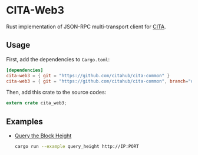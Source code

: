 # CITA-Web3

Rust implementation of JSON-RPC multi-transport client for [CITA].

[CITA]: https://github.com/citahub/cita

## Usage

First, add the dependencies to `Cargo.toml`:

```toml
[dependencies]
cita-web3 = { git = "https://github.com/citahub/cita-common" }
cita-web3 = { git = "https://github.com/citahub/cita-common", branch="develop"}
```

Then, add this crate to the source codes:

```rust
extern crate cita_web3;
```

## Examples

- [Query the Block Height](examples/query_height.rs)

  ```sh
  cargo run --example query_height http://IP:PORT
  ```
